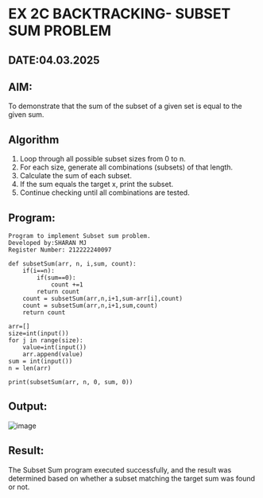 # EX 2C BACKTRACKING- SUBSET SUM PROBLEM
## DATE:04.03.2025
## AIM:
To demonstrate that the sum of the subset of a given set is equal to the given sum.
## Algorithm
1. Loop through all possible subset sizes from 0 to n.
2. For each size, generate all combinations (subsets) of that length.
3. Calculate the sum of each subset.
4. If the sum equals the target x, print the subset.
5. Continue checking until all combinations are tested.

## Program:
```
Program to implement Subset sum problem.
Developed by:SHARAN MJ
Register Number: 212222240097
```
```
def subsetSum(arr, n, i,sum, count):
    if(i==n):
        if(sum==0):
            count +=1
        return count
    count = subsetSum(arr,n,i+1,sum-arr[i],count)
    count = subsetSum(arr,n,i+1,sum,count)    
    return count

arr=[]
size=int(input())
for j in range(size):
    value=int(input())
    arr.append(value)
sum = int(input())
n = len(arr)
 
print(subsetSum(arr, n, 0, sum, 0))
```
## Output:
![image](https://github.com/user-attachments/assets/2918d79d-0854-4d51-87e1-be79b0245a8d)

## Result:
The Subset Sum program executed successfully, and the result was determined based on whether a subset matching the target sum was found or not.
